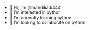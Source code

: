 - 👋 Hi, I’m @mahdihadi444
- 👀 I’m interested in python
- 🌱 I’m currently learning python
- 💞️ I’m looking to collaborate on python


<!---
mahdihadi444/mahdihadi444 is a ✨ special ✨ repository because its `README.md` (this file) appears on your GitHub profile.
You can click the Preview link to take a look at your changes.
--->
